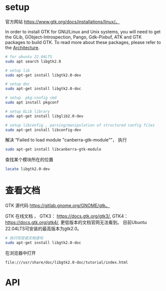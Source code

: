 # setup

官方网站 https://www.gtk.org/docs/installations/linux/。

In order to install GTK for GNU/Linux and Unix systems, you will need to get the GLib, GObject-Introspection, Pango, Gdk-Pixbuf, ATK and GTK packages to build GTK. To read more about these packages, please refer to the [Architecture](https://www.gtk.org/docs/architecture/).

```sh
# for ubuntu 22.04LTS
sudo apt search libgtk2.0

# setup lib
sudo apt-get install libgtk2.0-dev

# setup doc
sudo apt-get install libgtk2.0-doc

# setup  pkg-config cmd
sudo apt install pkgconf

# setup GLib library
sudo apt-get install libglib2.0-dev

# setup libconfig , parsing/manipulation of structured config files
sudo apt-get install libconfig-dev
```

解决 “Failed to load module "canberra-gtk-module"”， 执行

```sh
sudo apt-get install libcanberra-gtk-module
```

查找某个模块所在的位置

```sh
locate libgtk2.0-dev
```



#  查看文档

GTK 源代码 https://gitlab.gnome.org/GNOME/gtk。

GTK 在线文档  ， GTK3： https://docs.gtk.org/gtk3/, GTK4：https://docs.gtk.org/gtk4/, 更低版本的文档官网无法看到。 目前Ubuntu 22.04LTS可安装的最高版本为gtk2.0。

```sh
# 执行完安装文档语句 
sudo apt-get install libgtk2.0-doc
```

在浏览器中打开

```html
file:///usr/share/doc/libgtk2.0-doc/tutorial/index.html
```

# API

